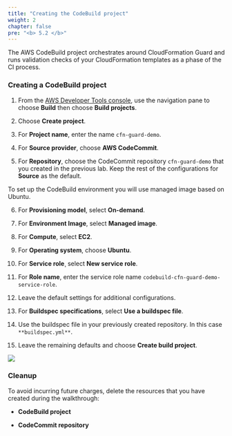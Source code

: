 ```yaml
---
title: "Creating the CodeBuild project"
weight: 2
chapter: false
pre: "<b> 5.2 </b>"
---
```


The AWS CodeBuild project orchestrates around CloudFormation Guard and runs validation checks of your CloudFormation templates as a phase of the CI process.

### Creating a CodeBuild project

1. From the [AWS Developer Tools console](https://console.aws.amazon.com/codesuite/), use the navigation pane to choose **Build** then choose **Build projects**.

1. Choose **Create project**.

1. For **Project name**, enter the name `cfn-guard-demo`.

1. For **Source provider**, choose **AWS CodeCommit**.

1. For **Repository**, choose the CodeCommit repository `cfn-guard-demo` that you created in the previous lab. Keep the rest of the configurations for **Source** as the default.

To set up the CodeBuild environment you will use managed image based on Ubuntu.

6. For **Provisioning model**, select **On-demand**.

1. For **Environment Image**, select **Managed image**.

1. For **Compute**, select **EC2**.

1. For **Operating system**, choose **Ubuntu**.

1. For **Service role**¸ select **New service role**.

1. For **Role name**, enter the service role name `codebuild-cfn-guard-demo-service-role`.

1. Leave the default settings for additional configurations.

1. For **Buildspec specifications**, select **Use a buildspec file**.

1. Use the buildspec file in your previously created repository. In this case `**buildspec.yml**`.

1. Leave the remaining defaults and choose **Create build project**.

![](../../images/5/2/001.png)

### Cleanup
To avoid incurring future charges, delete the resources that you have created during the walkthrough:

- **CodeBuild project**

- **CodeCommit repository**